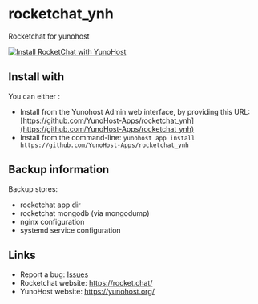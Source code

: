 # rocketchat_ynh

Rocketchat for yunohost

[![Install RocketChat with YunoHost](https://install-app.yunohost.org/install-with-yunohost.png)](https://install-app.yunohost.org/?app=rocketchat)

## Install with

You can either :

* Install from the Yunohost Admin web interface, by providing this URL: [https://github.com/YunoHost-Apps/rocketchat_ynh](https://github.com/YunoHost-Apps/rocketchat_ynh)
* Install from the command-line: `yunohost app install https://github.com/YunoHost-Apps/rocketchat_ynh`

## Backup information

Backup stores:

- rocketchat app dir
- rocketchat mongodb (via mongodump)
- nginx configuration
- systemd service configuration

## Links

 * Report a bug: [Issues](/../../issues)
 * Rocketchat website: https://rocket.chat/
 * YunoHost website: https://yunohost.org/
